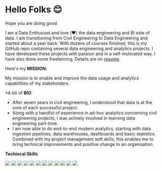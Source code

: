# Hello Folks 😊
Hope you are doing good.

I am a Data Enthusiast and love (❤️) the data engineering and BI side of data. I am transitioning from Civil Engineering to Data Engineering and started about a year back. With dozens of courses finished, this is my  GitHub repo containing several data engineering and analytics projects. I have developed these projects with passion and in a self-motivated way. I have also done some freelancing. Details are  on [resume](https://drive.google.com/file/d/1GtnjfnNVAqvnVOV52VTbBd2OW3i-Ez2X/view?usp=sharing). 

Here's my **MISSION**:

My mission is to enable and improve the data usage and analytics capabilities of my stakeholders.


*A bit of **BIO**:

-   After seven years in civil engineering, I understood that data is at the core of each successful project.
-   Along with a handful of experience in ad-hoc analytics concerning civil engineering projects, I was actively involved in learning data engineering part-time.
-   I am now able to do end-to-end modern analytics, starting with data ingestion pipelines, data warehouses, dashboards and basic statistics. Combined with my project management soft skills, this enables me to bring technical improvements and positive change to an organisation.

**Techincal Skills** 

<p> 
<img src="https://img.shields.io/badge/Python-3776AB?style=for-the-badge&logo=python&logoColor=white" /> <img src="https://img.shields.io/badge/MySQL-00000F?style=for-the-badge&logo=mysql&logoColor=white" /> <img src="https://img.shields.io/badge/PostgreSQL-316192?style=for-the-badge&logo=postgresql&logoColor=white" /> <img src="https://img.shields.io/badge/SQLite-07405E?style=for-the-badge&logo=sqlite&logoColor=white" /> <img src="https://img.shields.io/badge/Tableau-FFFFFF?style=for-the-badge&logo=tableau&logoColor=blue" />   <img src="https://img.shields.io/badge/Power Bi-FFFFFF?style=for-the-badge&logo=powerbi&logoColor=black" />  <img src="https://img.shields.io/badge/data studio-4285F4?style=for-the-badge&logo=google&logoColor=black" /> <img src="https://img.shields.io/badge/metabase-ADD8E6?style=for-the-badge&logo=metabase&logoColor=blue" />
<img src="https://img.shields.io/badge/Google Cloud-4885ed?style=for-the-badge&logo=googlecloud&logoColor=white" />  <img src="https://img.shields.io/badge/amazon aws-FF9900?style=for-the-badge&logo=amazonaws&logoColor=blue" /> <img src="https://img.shields.io/badge/airflow-000000?style=for-the-badge&logo=apacheairflow&logoColor=white" /> <img src="https://img.shields.io/badge/dbt-FFFFFF?style=for-the-badge&logo=dbt&logoColor=orange" /> 
</p> 
